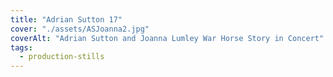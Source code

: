 ```yaml
---
title: "Adrian Sutton 17"
cover: "./assets/ASJoanna2.jpg"
coverAlt: "Adrian Sutton and Joanna Lumley War Horse Story in Concert"
tags:
  - production-stills
---
```

